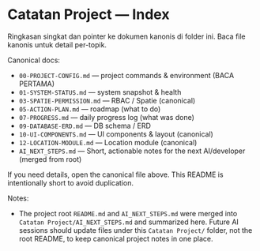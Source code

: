# Catatan Project — Index

Ringkasan singkat dan pointer ke dokumen kanonis di folder ini. Baca file kanonis untuk detail per-topik.

Canonical docs:
- `00-PROJECT-CONFIG.md` — project commands & environment (BACA PERTAMA)
- `01-SYSTEM-STATUS.md` — system snapshot & health
- `03-SPATIE-PERMISSION.md` — RBAC / Spatie (canonical)
- `05-ACTION-PLAN.md` — roadmap (what to do)
- `07-PROGRESS.md` — daily progress log (what was done)
- `09-DATABASE-ERD.md` — DB schema / ERD
- `10-UI-COMPONENTS.md` — UI components & layout (canonical)
- `12-LOCATION-MODULE.md` — Location module (canonical)
- `AI_NEXT_STEPS.md` — Short, actionable notes for the next AI/developer (merged from root)

If you need details, open the canonical file above. This README is intentionally short to avoid duplication.

Notes:
- The project root `README.md` and `AI_NEXT_STEPS.md` were merged into `Catatan Project/AI_NEXT_STEPS.md` and summarized here. Future AI sessions should update files under this `Catatan Project/` folder, not the root README, to keep canonical project notes in one place.
